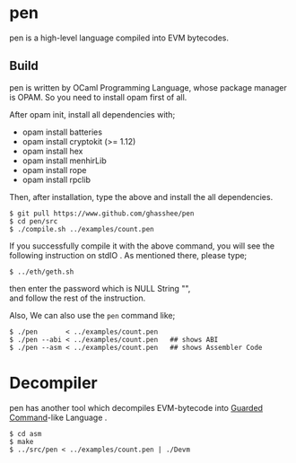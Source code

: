 # pen 

pen is a high-level language compiled into EVM bytecodes. 


## Build 

pen is written by OCaml Programming Language, 
whose package manager is OPAM. 
So you need to install opam first of all.  

After opam init, install all dependencies with; 

* opam install batteries
* opam install cryptokit (>= 1.12)
* opam install hex
* opam install menhirLib
* opam install rope
* opam install rpclib

Then, after installation, type the above and install the all dependencies.

```
$ git pull https://www.github.com/ghasshee/pen
$ cd pen/src
$ ./compile.sh ../examples/count.pen
```

If you successfully compile it with the above command, 
    you will see the following instruction on stdIO . 
As mentioned there, please type; 

```
$ ../eth/geth.sh 
```

then enter the password which is NULL String "",  
and follow the rest of the instruction. 


Also, 
We can also use the `pen` command like; 

```
$ ./pen       < ../examples/count.pen
$ ./pen --abi < ../examples/count.pen   ## shows ABI
$ ./pen --asm < ../examples/count.pen   ## shows Assembler Code  

```






# Decompiler 

pen has another tool which decompiles EVM-bytecode into [Guarded Command](https://en.wikipedia.org/wiki/Guarded_Command_Language)-like Language . 

```
$ cd asm
$ make
$ ../src/pen < ../examples/count.pen | ./Devm
``` 

